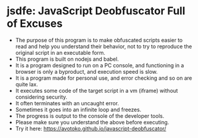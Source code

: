 # jsdfe: JavaScript Deobfuscator Full of Excuses
- The purpose of this program is to make obfuscated scripts easier to read and help you understand their behavior, not to try to reproduce the original script in an executable form.
- This program is built on nodejs and babel.
- It is a program designed to run on a PC console, and functioning in a browser is only a byproduct, and execution speed is slow.
- It is a program made for personal use, and error checking and so on are quite lax.
- It executes some code of the target script in a vm (iframe) without considering security.
- It often terminates with an uncaught error.
- Sometimes it goes into an infinite loop and freezes.
- The progress is output to the console of the developer tools.
- Please make sure you understand the above before executing.
- Try it here: https://avotoko.github.io/javascript-deobfuscator/
